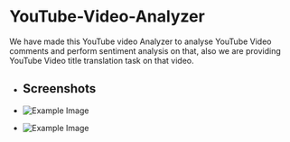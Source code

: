 # YouTube-Video-Analyzer
We have made this YouTube video Analyzer to analyse YouTube Video comments and perform sentiment analysis on that, also we are providing YouTube Video title translation task on that video.

-  ## Screenshots
- ![Example Image](Screenshots/cc1.png)

- ![Example Image](Screenshots/cc2.png)
